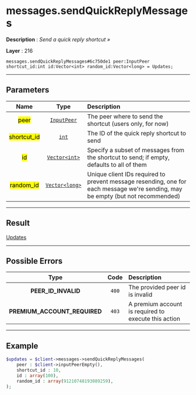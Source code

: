 # messages.sendQuickReplyMessages

**Description** : *Send a quick reply shortcut &raquo;*

**Layer** : 216

```tl
messages.sendQuickReplyMessages#6c750de1 peer:InputPeer shortcut_id:int id:Vector<int> random_id:Vector<long> = Updates;
```

---

## Parameters

| Name | Type | Description |
| :---: | :---: | :--- |
| <mark>peer</mark> | [`InputPeer`](type/InputPeer) | The peer where to send the shortcut (users only, for now) |
| <mark>shortcut_id</mark> | [`int`](type/int) | The ID of the quick reply shortcut to send |
| <mark>id</mark> | [`Vector<int>`](type/int) | Specify a subset of messages from the shortcut to send; if empty, defaults to all of them |
| <mark>random_id</mark> | [`Vector<long>`](type/long) | Unique client IDs required to prevent message resending, one for each message we're sending, may be empty (but not recommended) |

---

## Result

[Updates](type/Updates)

---

## Possible Errors

| Type | Code | Description |
| :---: | :---: | :--- |
| **PEER_ID_INVALID** | `400` | The provided peer id is invalid |
| **PREMIUM_ACCOUNT_REQUIRED** | `403` | A premium account is required to execute this action |

---

## Example

```php
$updates = $client->messages->sendQuickReplyMessages(
	peer : $client->inputPeerEmpty(),
	shortcut_id : 10,
	id : array(100),
	random_id : array(91210748193089259),
);
```